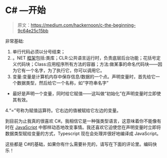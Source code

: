 # C# —开始

> 原文：<https://medium.com/hackernoon/c-the-beginning-9c64e25c15bb>

非常基础:

1.  单行代码必须以分号结束；
2.  。NET [框架](https://hackernoon.com/tagged/framework)包括:类库；CLR:公共语言运行时，负责底层后台功能；花括号定义代码块；Class:应用程序所有方法的容器；方法:做某事的命名代码块——因为它有一个名字，为了执行它，你可以调用它。
3.  变量:变量是计算机内存中保存信息/数据的一个点。声明变量时，首先给它一个数据类型，然后给它一个名称，如“字符串名字”

*   最好是声明一个变量，同时给它赋值——这叫做“初始化”在声明变量时立即使其有效。

4.“=”号称为赋值运算符。它右边的值被赋给它左边的变量。

到目前为止我真的很喜欢 C#。我相信它是一种强类型语言，这意味着你不能像有时在 [JavaScript](https://hackernoon.com/tagged/javascript) 中那样动态地改变事情。我还喜欢它迫使您在声明变量时立即将数据类型赋给变量的方式，Typescript 现在会处理并很好地编译成 JavaScript。

这些都是 C#的基础，如果你有什么需要补充的，请写在下面的评论里。编码快乐！